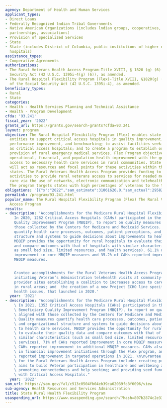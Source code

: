 ```yaml
---
agency: Department of Health and Human Services
applicant_types:
- Direct Loans
- Federally Recognized lndian Tribal Governments
- Native American Organizations (includes lndian groups, cooperatives, corporations,
  partnerships, associations)
- Provision of Specialized Services
- State
- State (includes District of Columbia, public institutions of higher education and
  hospitals)
assistance_types:
- Cooperative Agreements
authorizations:
- The Rural Veterans Health Access Program-Title XVIII, § 1820 (g) (6) of the Social
  Security Act (42 U.S.C. 1395i-4(g) (6)), as amended.
- The Rural Hospital Flexibility Program (Flex)-Title XVIII, §1820(g) (1) and (2)
  of the Social Security Act (42 U.S.C. 1395i-4), as amended.
beneficiary_types:
- Rural
- State
categories:
- Health - Health Services Planning and Technical Assistance
- Health - Program Development
cfda: '93.241'
fiscal_year: '2022'
grants_url: https://grants.gov/search-grants?cfda=93.241
layout: program
objective: The Rural Hospital Flexibility Program (Flex) enables state designated
  entities to support critical access hospitals in quality improvement, quality reporting,
  performance improvement, and benchmarking; to assist facilities seeking designation
  as critical access hospitals; and to create a program to establish or expand the
  provision of rural emergency medical services. Flex Program objectives include quality,
  operational, financial, and population health improvement with the goal of supporting
  access to necessary health care services in rural communities. State Flex programs
  will act as resources and focal points for these activities within their respective
  states. The Rural Veterans Health Access Program provides funding to states to coordinate
  activities to provide rural veterans access to services for needed mental health
  care via the use of networks, electronic communication and telehealth networks.
  The program targets states with high percentages of veterans to the total population.
obligations: '[{"x":"2022","sam_estimate":31061626.0,"sam_actual":29582740.0,"usa_spending_actual":4935735.0},{"x":"2023","sam_estimate":31048839.0,"sam_actual":0.0,"usa_spending_actual":5000000.0},{"x":"2024","sam_estimate":31050458.0,"sam_actual":0.0,"usa_spending_actual":5000000.0}]'
permalink: /program/93.241.html
popular_name: The Rural Hospital Flexibility Program (Flex) The Rural Veterans Health
  Access Program
results:
- description: 'Accomplishments for the Medicare Rural Hospital Flexibility Program:
    In 2020, 1282 Critical Access Hospitals (CAHs) participated in the Medicare Beneficiary
    Quality Improvement Program (MBQIP), to report on quality measures aligned with
    those collected by the Centers for Medicare and Medicaid Services. Quality measures
    quantify health care processes, outcomes, patient perceptions, and organizational
    structure and systems to guide decisions about improvements to health care services.
    MBQIP provides the opportunity for rural hospitals to evaluate their quality data
    and compare outcomes with that of hospitals with similar characteristics (such
    as small bed size, limited resources, and health services). 61.1% of CAHs reported
    improvement in core MBQIP measures and 35.2% of CAHs reported improvement in additional
    MBQIP measures.


    Grantee accomplishments for the Rural Veterans Health Access Program include:
    initiating Veteran’s Administration telehealth visits at community-based healthcare
    provider sites establishing a coalition to increases access to care for veterans
    in rural areas; and  the creation of a new Project ECHO line specific for veteran-related
    health issues, that launched in 2020.'
  year: '2021'
- description: "Accomplishments for the Medicare Rural Hospital Flexibility Program:\
    \ In 2021, 1353 Critical Access Hospitals (CAHs) participated in the Medicare\
    \ Beneficiary Quality Improvement Program (MBQIP), to report on quality measures\
    \ aligned with those collected by the Centers for Medicare and Medicaid Services.\
    \ Quality measures quantify health care processes, outcomes, patient perceptions,\
    \ and organizational structure and systems to guide decisions about improvements\
    \ to health care services. MBQIP provides the opportunity for rural hospitals\
    \ to evaluate their quality data and compare outcomes with that of hospitals with\
    \ similar characteristics (such as small bed size, limited resources, and health\
    \ services). 71% of CAHs reported improvement in core MBQIP measures and 55% of\
    \ CAHs reported improvement in additional MBQIP measures. CAHs also participate\
    \ in financial improvement initiatives through the Flex program, and 54% of CAHs\
    \ reported improvement in targeted operations in 2021. \n\nGrantee accomplishments\
    \ for the Rural Veterans Health Access Program include: creating programs that\
    \ aims to build Veteran participation in healthcare and wellbeing activities by\
    \ promoting connectedness and help seeking; and providing seed funding to organizations\
    \ with Critical Access Hospitals."
  year: '2022'
sam_url: https://sam.gov/fal/c913c0504fb04eb39ca62039fc8f6096/view
sub-agency: Health Resources and Services Administration
title: State Rural Health Flexibility Program
usaspending_url: https://www.usaspending.gov/search/?hash=807b2874c2e3336df7997077f7b9bc04
---
```

